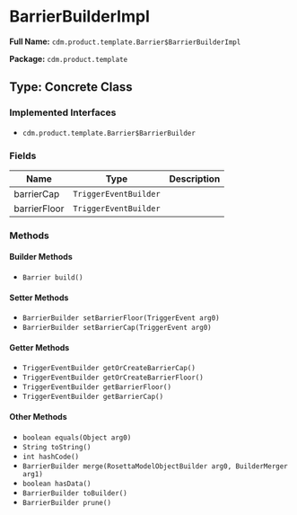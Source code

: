 # BarrierBuilderImpl

**Full Name:** `cdm.product.template.Barrier$BarrierBuilderImpl`

**Package:** `cdm.product.template`

## Type: Concrete Class

### Implemented Interfaces

- `cdm.product.template.Barrier$BarrierBuilder`

### Fields

| Name | Type | Description |
|------|------|-------------|
| barrierCap | `TriggerEventBuilder` |  |
| barrierFloor | `TriggerEventBuilder` |  |

### Methods

#### Builder Methods

- `Barrier build()`

#### Setter Methods

- `BarrierBuilder setBarrierFloor(TriggerEvent arg0)`
- `BarrierBuilder setBarrierCap(TriggerEvent arg0)`

#### Getter Methods

- `TriggerEventBuilder getOrCreateBarrierCap()`
- `TriggerEventBuilder getOrCreateBarrierFloor()`
- `TriggerEventBuilder getBarrierFloor()`
- `TriggerEventBuilder getBarrierCap()`

#### Other Methods

- `boolean equals(Object arg0)`
- `String toString()`
- `int hashCode()`
- `BarrierBuilder merge(RosettaModelObjectBuilder arg0, BuilderMerger arg1)`
- `boolean hasData()`
- `BarrierBuilder toBuilder()`
- `BarrierBuilder prune()`

